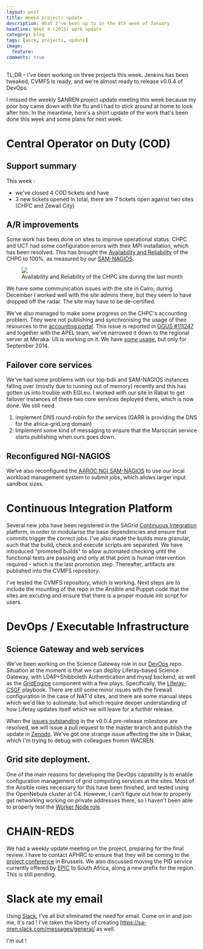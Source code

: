 ```yaml
---
layout: post
title: Week4 projects update
description: What I've been up to in the 4th week of January
headline: Week 4 (2015) work update
category: blog
tags: [work, projects, update]
image:
  feature:
comments: true
---
```


TL;DR - I've been working on three projects this week. Jenkins has been tweaked, CVMFS is ready, and we're almost ready to release v0.0.4 of DevOps.

I missed the weekly SANREN project update meeting this week because my poor boy came down with the flu and I had to stick around at home to look after him. In the meantime, here's a short update of the work that's been done this week and some plans for next week.

# Central Operator on Duty (COD)

## Support summary

This week :
  * we've closed 4 COD tickets and have
  * 3 new tickets opened
In total, there are 7 tickets open against two sites (CHPC and Zewail City)

## A/R improvements

Some work has been done on sites to improve operational status. CHPC and UCT had some configuration errors with their MPI installation, which has been resolved. This has brought the [Availability and Reliability](http://operations-portal.egi.eu/availability/siteAvailabilities/) of the CHPC to 100%, as measured by our [SAM-NAGIOS](https://nagios.c4.csir.co.za/nagios).
<figure>
<img src="{{ site_url }}/images/ZA-CHPC-A-R.png" />
<figcaption>Availability and Reliability of the CHPC site during the last month</figcaption>
</figure>

We have some communication issues with the site in Cairo; during December I worked well with the site admins there, but they seem to have dropped off the radar. The site may have to be de-certified.

We've also managed to make some progress on the CHPC's accounting problem. They were not publishing and synchronising the usage of their resources to the [accounting portal](https://accounting-portal.egi.eu). This issue is reported in [GGUS #111247](https://ggus.eu/index.php?mode=ticket_info&ticket_id=111247) and together with the APEL team, we've narrowed it down to the regional server at Meraka. Uli is working on it. We have [*some* usage](http://accounting.egi.eu/egi.php?ExecutingSite=ZA-CHPC), but only for September 2014.


## Failover core services

We've had some problems with our top-bdii and SAM-NAGIOS instances falling over (mostly due to running out of memory) recently and this has gotten us into trouble with EGI.eu. I worked with our site in Rabat to get failover instances of these two core services deployed there, which is now done. We still need

  1. implement DNS round-robin for the services (GARR is providing the DNS for the africa-grid.org domain)
  2. Implement some kind of messaging to ensure that the Maroccan service starts publishing when ours goes down.

## Reconfigured NGI-NAGIOS

We've also reconfigured the [AAROC NGI SAM-NAGIOS](https://nagios.c4.csir.co.za/nagios) to use our local workload management system to submit jobs, which allows larger input sandbox sizes.


# Continuous Integration Platform

Several new jobs have been registered in the SAGrid [Continuous Integration](http://ci.sagrid.ac.za:8080) platform, in order to modularise the base dependencies and ensure that commits trigger the correct jobs. I've also made the builds more granular, such that the build, check and execute scripts are separated. We have introduced "promoted builds" to allow automated checking until the functional tests are passing and only at that point is human intervention required - which is the last promotion step. Thereafter, artifacts are published into the CVMFS repository.

I've tested the CVMFS repository, which is working. Next steps are to include the mounting of the repo in the Ansible and Puppet code that the sites are excuting and ensure that there is a proper module init script for users.

# DevOps / Executable Infrastructure

## Science Gateway and web services

We've been working on the Science Gateway role in our [DevOps](https://github.com/AAROC/DevOps) repo. Situation at the moment is that we can deploy Liferay-based Science Gateway, with LDAP+Shibboleth Authentication and mysql backend, as well as the [GridEngine](http://www.catania-science-gateways.it) component with a few plays. Specifically, the [Liferay-CSGF](https://github.com/AAROC/DevOps/blob/dev/Ansible/liferay-csgf.yml) playbook. There are still some minor issues with the firewall configuration in the case of NAT'd sites, and there are some manual steps which we'd like to automate, but which require deeper understanding of how Liferay updates itself which we will leave for a further release.

When the [issues outstanding](https://github.com/AAROC/DevOps/issues?q=is%3Aopen+is%3Aissue+milestone%3A%22Pre-release+0.0.4%22) in the v0.0.4 pre-release milestone  are resolved, we will issue a pull request to the master branch and publish the update in [Zenodo](https://zenodo.org/collection/user-sa-einfra-commons). We've got one strange issue affecting the site in Dakar, which I'm trying to debug with colleagues fromm WACREN.

## Grid site deployment.

One of the main reasons for developing the DevOps capability is to enable configuration management of grid computing services at the sites. Most of the Ansible roles necessary for this have been finished, and tested using the OpenNebula cluster at C4. However, I can't figure out how to properly get networking working on private addresses there, so I haven't been able to properly test the [Worker Node role](https://github.com/AAROC/DevOps/tree/master/Ansible/role/worker-node).

# CHAIN-REDS

We had a weekly update meeting on the project, preparing for the final review. I have to contact APHRC to ensure that they will be coming to the [project conference](http://www.chain-project.eu/news/-/asset_publisher/Y0St/content/chain-reds-%E2%80%9Copen-science-at-the-global-scale%E2%80%9D-conference-31-03-2015-%E2%80%93-agenda-at-a-glance-now-online?redirect=http%3A%2F%2Fwww.chain-project.eu%2Fnews%3Fp_p_id%3D101_INSTANCE_Y0St%26p_p_lifecycle%3D0%26p_p_state%3Dnormal%26p_p_mode%3Dview%26p_p_col_id%3Dcolumn-1%26p_p_col_count%3D1) in Brussels. We also discussed moving the PID service currently offered by [EPIC](http://www.pidconsortium.eu/) to South Africa, along a new prefix for the region. This is still pending.

# Slack ate my email

Using [Slack](https://africa-arabia-roc.slack.com), I've all but eliminated the need for email. Come on in and join me, it's rad ! I've taken the liberty of creating https://sa-nren.slack.com/messages/general/ as well.

I'm out !
